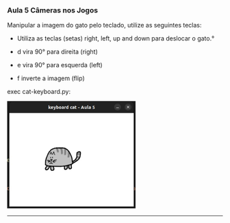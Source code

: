 ### Aula 5 Câmeras nos Jogos

Manipular a imagem do gato pelo teclado, utilize as seguintes teclas:

* Utiliza as teclas (setas) right, left, up and down para deslocar o gato.°

* d vira 90° para direita (right)

* e vira 90° para esquerda (left)

* f inverte a imagem (flip) 


exec cat-keyboard.py:

<img src="cat-game.jpeg" width="300" height="250">

---
